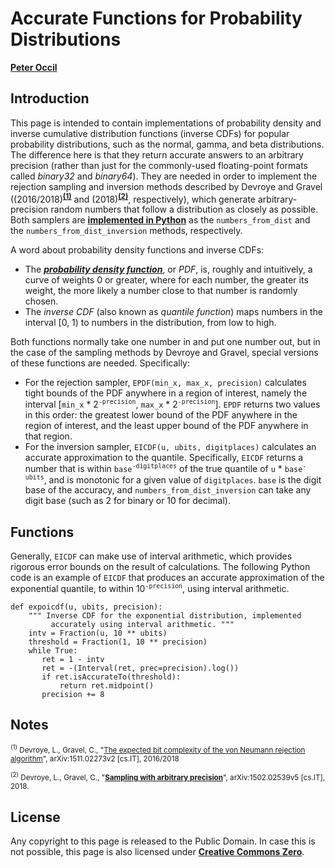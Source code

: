 # Accurate Functions for Probability Distributions

[**Peter Occil**](mailto:poccil14@gmail.com)

<a id=Introduction></a>
## Introduction

This page is intended to contain implementations of probability density and inverse cumulative distribution functions (inverse CDFs) for popular probability distributions, such as the normal, gamma, and beta distributions.  The difference here is that they return accurate answers to an arbitrary precision (rather than just for the commonly-used floating-point formats called _binary32_ and _binary64_).  They are needed in order to implement the rejection sampling and inversion methods described by Devroye and Gravel ((2016/2018)<sup>[**(1)**](#Note1)</sup> and (2018)<sup>[**(2)**](#Note2)</sup>, respectively), which generate arbitrary-precision random numbers that follow a distribution as closely as possible.  Both samplers are [**implemented in Python**](https://github.com/peteroupc/peteroupc.github.io/blob/master/randomgen.py) as the `numbers_from_dist` and the `numbers_from_dist_inversion` methods, respectively.

A word about probability density functions and inverse CDFs:

* The [**_probability density function_**](https://en.wikipedia.org/wiki/Probability_density_function), or _PDF_, is, roughly and intuitively, a curve of weights 0 or greater, where for each number, the greater its weight, the more likely a number close to that number is randomly chosen.
* The _inverse CDF_ (also known as _quantile function_) maps numbers in the interval [0, 1\) to numbers in the distribution, from low to high.

Both functions normally take one number in and put one number out, but in the case of the sampling methods by Devroye and Gravel, special versions of these functions are needed.  Specifically:

* For the rejection sampler, `EPDF(min_x, max_x, precision)` calculates tight bounds of the PDF anywhere in a region of interest, namely the interval [`min_x` * 2<sup>`-precision`</sup>, `max_x` * 2<sup>`-precision`</sup>].   `EPDF` returns two values in this order: the greatest lower bound of the PDF anywhere in the region of interest, and the least upper bound of the PDF anywhere in that region.
* For the inversion sampler, `EICDF(u, ubits, digitplaces)` calculates an accurate approximation to the quantile. Specifically, `EICDF` returns a number that is within `base`<sup>`-digitplaces`</sup> of the true quantile of `u` * `base`<sup>`-ubits`</sup>, and is monotonic for a given value of `digitplaces`.  `base` is the digit base of the accuracy, and `numbers_from_dist_inversion` can take any digit base (such as 2 for binary or 10 for decimal).

<a id=Functions></a>
## Functions

Generally, `EICDF` can make use of interval arithmetic, which provides rigorous error bounds on the result of calculations.  The following Python code is an example of `EICDF` that produces an accurate approximation of the exponential quantile, to within 10<sup>`-precision`</sup>, using interval arithmetic.

    def expoicdf(u, ubits, precision):
        """ Inverse CDF for the exponential distribution, implemented
             accurately using interval arithmetic. """
        intv = Fraction(u, 10 ** ubits)
        threshold = Fraction(1, 10 ** precision)
        while True:
           ret = 1 - intv
           ret = -(Interval(ret, prec=precision).log())
           if ret.isAccurateTo(threshold):
               return ret.midpoint()
           precision += 8

<a id=Notes></a>
## Notes

<small><sup id=Note1>(1)</sup> Devroye, L., Gravel, C., "[The expected bit complexity of the von Neumann rejection
algorithm](https://arxiv.org/abs/1511.02273v2)", arXiv:1511.02273v2  \[cs.IT\], 2016/2018</small>

<small><sup id=Note2>(2)</sup> Devroye, L., Gravel, C., "[**Sampling with arbitrary precision**](https://arxiv.org/abs/1502.02539v5)", arXiv:1502.02539v5 \[cs.IT\], 2018.</small>

<a id=License></a>
## License

Any copyright to this page is released to the Public Domain.  In case this is not possible, this page is also licensed under [**Creative Commons Zero**](https://creativecommons.org/publicdomain/zero/1.0/).
